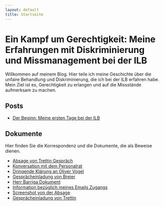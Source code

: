 ```yaml
---
layout: default
title: Startseite
---
```


# Ein Kampf um Gerechtigkeit: Meine Erfahrungen mit Diskriminierung und Missmanagement bei der ILB

Willkommen auf meinem Blog. Hier teile ich meine Geschichte über die unfaire Behandlung und Diskriminierung, die ich bei der ILB erfahren habe. Mein Ziel ist es, Gerechtigkeit zu erlangen und auf die Missstände aufmerksam zu machen.

## Posts
- [Der Beginn: Meine ersten Tage bei der ILB](2024-01-01-erste-tage.md)

## Dokumente
Hier finden Sie die Korrespondenz und die Dokumente, die als Beweise dienen.

- [Absage von Trettin Gespräch](/documents/AbsagevonTrettin_Gespräch_Mi17Juli2024.pdf)
- [Konversation mit dem Personalrat](/documents/ConversacionconPersonalrat.pdf)
- [Dringende Klärung an Oliver Vogel](/documents/DrigendKlärung_anOliverVogel_Do18Juli2024.pdf)
- [Gesprächeinladung von Breier](/documents/Gesprächeinladung_vonBreier_Sa20Juli2024.pdf)
- [Herr Barriga Dokument](/documents/HerrBarriga_Do18Juli2024.pdf)
- [Information bezüglich meines Emails Zugangs](/documents/InformationbezüglichmeinesEmailsZugangs_Do18Juli2024.pdf)
- [Screenshot von der Absage](/documents/screenshotvonderAbsage_Mi17Juli2024_um10:19.pdf)
- [Gesprächeinladung von Trettin](/documents/Teams_Gesprächeinladung_vonTrettin_Fr19Juli2024_um07:38.pdf)

